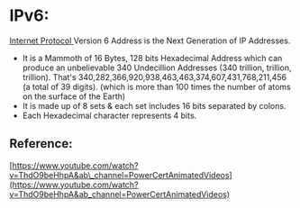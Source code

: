 # IPv6:

[Internet Protocol ](https://app.gitbook.com/@mudassirs46/s/network-fundamentals/~/drafts/-MRZ8l67L5MHnaQIEh9W/ip-internet-protocol)Version 6 Address is the Next Generation of IP Addresses.

* It is a Mammoth of 16 Bytes, 128 bits Hexadecimal Address which can produce an unbelievable 340 Undecillion Addresses \(340 trillion, trillion, trillion\). That's 340,282,366,920,938,463,463,374,607,431,768,211,456 \(a total of 39 digits\). \(which is more than 100 times the number of atoms on the surface of the Earth\)
* It is made up of 8 sets & each set includes 16 bits separated by colons.
* Each Hexadecimal character represents 4 bits.

## Reference:

[https://www.youtube.com/watch?v=ThdO9beHhpA&ab\_channel=PowerCertAnimatedVideos](https://www.youtube.com/watch?v=ThdO9beHhpA&ab_channel=PowerCertAnimatedVideos)

